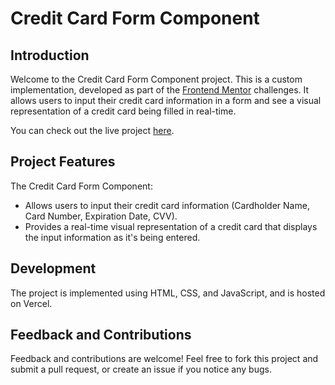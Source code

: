 # Credit Card Form Component

## Introduction

Welcome to the Credit Card Form Component project. This is a custom implementation, developed as part of the [Frontend Mentor](https://www.frontendmentor.io) challenges. It allows users to input their credit card information in a form and see a visual representation of a credit card being filled in real-time.

You can check out the live project [here](https://interactive-card-details-form-main-lovat.vercel.app/).

## Project Features

The Credit Card Form Component:

- Allows users to input their credit card information (Cardholder Name, Card Number, Expiration Date, CVV).
- Provides a real-time visual representation of a credit card that displays the input information as it's being entered.

## Development

The project is implemented using HTML, CSS, and JavaScript, and is hosted on Vercel.

## Feedback and Contributions

Feedback and contributions are welcome! Feel free to fork this project and submit a pull request, or create an issue if you notice any bugs.
